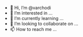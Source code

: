 - 👋 Hi, I’m @varchodi
- 👀 I’m interested in ...
- 🌱 I’m currently learning ...
- 💞️ I’m looking to collaborate on ...
- 📫 How to reach me ...

<!---
varchodi/varchodi is a ✨ special ✨ repository because its `README.md` (this file) appears on your GitHub profile.
You can click the Preview link to take a look at your changes.
--->
